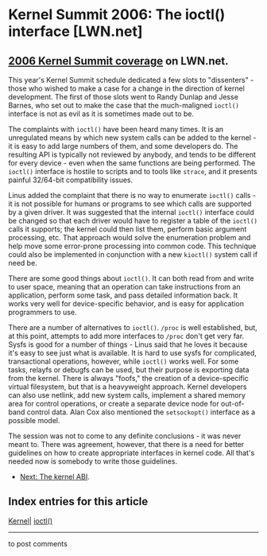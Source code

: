 # Kernel Summit 2006: The ioctl() interface [LWN.net]

[2006 Kernel Summit coverage](/Articles/KernelSummit2006/) on LWN.net.   
---  
This year's Kernel Summit schedule dedicated a few slots to "dissenters" - those who wished to make a case for a change in the direction of kernel development. The first of those slots went to Randy Dunlap and Jesse Barnes, who set out to make the case that the much-maligned `ioctl()` interface is not as evil as it is sometimes made out to be. 

The complaints with `ioctl()` have been heard many times. It is an unregulated means by which new system calls can be added to the kernel - it is easy to add large numbers of them, and some developers do. The resulting API is typically not reviewed by anybody, and tends to be different for every device - even when the same functions are being performed. The `ioctl()` interface is hostile to scripts and to tools like `strace`, and it presents painful 32/64-bit compatibility issues. 

Linus added the complaint that there is no way to enumerate `ioctl()` calls - it is not possible for humans or programs to see which calls are supported by a given driver. It was suggested that the internal `ioctl()` interface could be changed so that each driver would have to register a table of the `ioctl()` calls it supports; the kernel could then list them, perform basic argument processing, etc. That approach would solve the enumeration problem and help move some error-prone processing into common code. This technique could also be implemented in conjunction with a new `kioctl()` system call if need be. 

There are some good things about `ioctl()`. It can both read from and write to user space, meaning that an operation can take instructions from an application, perform some task, and pass detailed information back. It works very well for device-specific behavior, and is easy for application programmers to use. 

There are a number of alternatives to `ioctl()`. `/proc` is well established, but, at this point, attempts to add more interfaces to `/proc` don't get very far. Sysfs is good for a number of things - Linus said that he loves it because it's easy to see just what is available. It is hard to use sysfs for complicated, transactional operations, however, while `ioctl()` works well. For some tasks, relayfs or debugfs can be used, but their purpose is exporting data from the kernel. There is always "foofs," the creation of a device-specific virtual filesystem, but that is a heavyweight approach. Kernel developers can also use netlink, add new system calls, implement a shared memory area for control operations, or create a separate device node for out-of-band control data. Alan Cox also mentioned the `setsockopt()` interface as a possible model. 

The session was not to come to any definite conclusions - it was never meant to. There was agreement, however, that there is a need for better guidelines on how to create appropriate interfaces in kernel code. All that's needed now is somebody to write those guidelines. 

  * [Next: The kernel ABI](/Articles/191654/). 

  
Index entries for this article  
---  
[Kernel](/Kernel/Index)| [ioctl()](/Kernel/Index#ioctl)  
  


* * *

to post comments 
